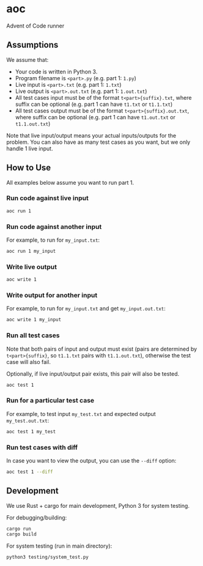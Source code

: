 # aoc

Advent of Code runner

## Assumptions

We assume that:

- Your code is written in Python 3.
- Program filename is `<part>.py` (e.g. part 1: `1.py`)
- Live input is `<part>.txt` (e.g. part 1: `1.txt`)
- Live output is `<part>.out.txt` (e.g. part 1: `1.out.txt`)
- All test cases input must be of the format `t<part>{suffix}.txt`, where suffix can be optional (e.g. part 1 can have `t1.txt` or `t1.1.txt`)
- All test cases output must be of the format `t<part>{suffix}.out.txt`, where suffix can be optional (e.g. part 1 can have `t1.out.txt` or `t1.1.out.txt`)

Note that live input/output means your actual inputs/outputs for the problem.
You can also have as many test cases as you want, but we only handle 1 live input.

## How to Use

All examples below assume you want to run part 1.

### Run code against live input

```bash
aoc run 1
```

### Run code against another input

For example, to run for `my_input.txt`:

```bash
aoc run 1 my_input
```

### Write live output

```bash
aoc write 1
```

### Write output for another input

For example, to run for `my_input.txt` and get `my_input.out.txt`:

```bash
aoc write 1 my_input
```

### Run all test cases

Note that both pairs of input and output must exist (pairs are determined
by `t<part>{suffix}`, so `t1.1.txt` pairs with `t1.1.out.txt`), otherwise
the test case will also fail.

Optionally, if live input/output pair exists, this pair will also be tested.

```bash
aoc test 1
```

### Run for a particular test case

For example, to test input `my_test.txt` and expected output `my_test.out.txt`:

```bash
aoc test 1 my_test
```

### Run test cases with diff

In case you want to view the output, you can use the `--diff` option:

```bash
aoc test 1 --diff
```

## Development

We use Rust + cargo for main development, Python 3 for system testing.

For debugging/building:

```bash
cargo run
cargo build
```

For system testing (run in main directory):

```bash
python3 testing/system_test.py
```
